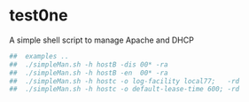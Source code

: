 # test0ne
A simple shell script to manage Apache and DHCP

```bash
##  examples ..
##  ./simpleMan.sh -h hostB -dis 00* -ra
##  ./simpleMan.sh -h hostB -en  00* -ra
##  ./simpleMan.sh -h hostc -o log-facility local77;   -rd
##  ./simpleMan.sh -h hostc -o default-lease-time 600; -rd
```
